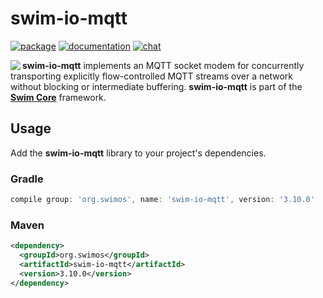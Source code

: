 # swim-io-mqtt

[![package](https://img.shields.io/maven-central/v/org.swimos/swim-util?label=maven)](https://mvnrepository.com/artifact/org.swimos/swim-io-mqtt)
[![documentation](https://img.shields.io/badge/doc-JavaDoc-blue.svg)](https://docs.swimos.org/java/latest/swim.io.mqtt/module-summary.html)
[![chat](https://img.shields.io/badge/chat-Gitter-green.svg)](https://gitter.im/swimos/community)

<a href="https://www.swimos.org"><img src="https://docs.swimos.org/readme/marlin-blue.svg" align="left"></a>

**swim-io-mqtt** implements an MQTT socket modem for concurrently transporting
explicitly flow-controlled MQTT streams over a network without blocking or
intermediate buffering.  **swim-io-mqtt** is part of the
[**Swim Core**](https://github.com/swimos/swim/tree/master/swim-system-java/swim-core-java) framework.

## Usage

Add the **swim-io-mqtt** library to your project's dependencies.

### Gradle

```groovy
compile group: 'org.swimos', name: 'swim-io-mqtt', version: '3.10.0'
```

### Maven

```xml
<dependency>
  <groupId>org.swimos</groupId>
  <artifactId>swim-io-mqtt</artifactId>
  <version>3.10.0</version>
</dependency>
```
